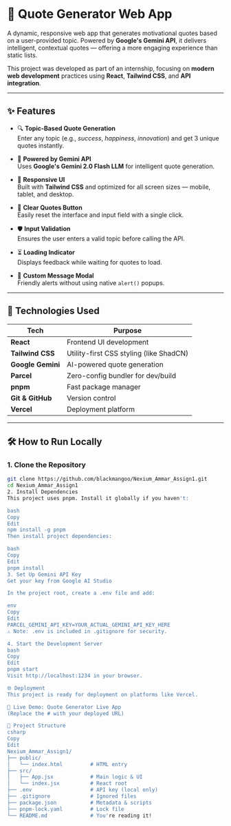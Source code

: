 # 🚀 Quote Generator Web App

A dynamic, responsive web app that generates motivational quotes based on a user-provided topic. Powered by **Google's Gemini API**, it delivers intelligent, contextual quotes — offering a more engaging experience than static lists.

This project was developed as part of an internship, focusing on **modern web development** practices using **React**, **Tailwind CSS**, and **API integration**.

---

## ✨ Features

- 🔍 **Topic-Based Quote Generation**  
  Enter any topic (e.g., *success*, *happiness*, *innovation*) and get 3 unique quotes instantly.

- 🤖 **Powered by Gemini API**  
  Uses **Google's Gemini 2.0 Flash LLM** for intelligent quote generation.

- 📱 **Responsive UI**  
  Built with **Tailwind CSS** and optimized for all screen sizes — mobile, tablet, and desktop.

- 🧹 **Clear Quotes Button**  
  Easily reset the interface and input field with a single click.

- 🛡️ **Input Validation**  
  Ensures the user enters a valid topic before calling the API.

- ⏳ **Loading Indicator**  
  Displays feedback while waiting for quotes to load.

- 💬 **Custom Message Modal**  
  Friendly alerts without using native `alert()` popups.

---

## 🧰 Technologies Used

| Tech              | Purpose                                  |
|-------------------|------------------------------------------|
| **React**         | Frontend UI development                  |
| **Tailwind CSS**  | Utility-first CSS styling (like ShadCN)  |
| **Google Gemini** | AI-powered quote generation              |
| **Parcel**        | Zero-config bundler for dev/build        |
| **pnpm**          | Fast package manager                     |
| **Git & GitHub**  | Version control                          |
| **Vercel**        | Deployment platform                      |

---

## 🛠️ How to Run Locally

### 1. Clone the Repository
```bash
git clone https://github.com/blackmangoo/Nexium_Ammar_Assign1.git
cd Nexium_Ammar_Assign1
2. Install Dependencies
This project uses pnpm. Install it globally if you haven't:

bash
Copy
Edit
npm install -g pnpm
Then install project dependencies:

bash
Copy
Edit
pnpm install
3. Set Up Gemini API Key
Get your key from Google AI Studio

In the project root, create a .env file and add:

env
Copy
Edit
PARCEL_GEMINI_API_KEY=YOUR_ACTUAL_GEMINI_API_KEY_HERE
⚠️ Note: .env is included in .gitignore for security.

4. Start the Development Server
bash
Copy
Edit
pnpm start
Visit http://localhost:1234 in your browser.

🌐 Deployment
This project is ready for deployment on platforms like Vercel.

🔗 Live Demo: Quote Generator Live App
(Replace the # with your deployed URL)

📁 Project Structure
csharp
Copy
Edit
Nexium_Ammar_Assign1/
├── public/
│   └── index.html         # HTML entry
├── src/
│   ├── App.jsx            # Main logic & UI
│   └── index.jsx          # React root
├── .env                   # API key (local only)
├── .gitignore             # Ignored files
├── package.json           # Metadata & scripts
├── pnpm-lock.yaml         # Lock file
└── README.md              # You're reading it!